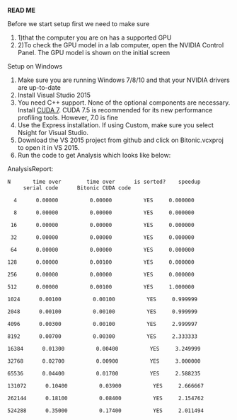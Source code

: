 **READ ME**

Before we start setup first we need to make sure

1. 1)that the computer you are on has a supported GPU
2. 2)To check the GPU model in a lab computer, open the NVIDIA Control Panel. The GPU model is shown on the initial screen

Setup on Windows

1. Make sure you are running Windows 7/8/10 and that your NVIDIA drivers are up-to-date
2. Install Visual Studio 2015
3. You need C++ support. None of the optional components are necessary. Install [CUDA 7](https://developer.nvidia.com/cuda-downloads?sid=925343). CUDA 7.5 is recommended for its new performance profiling tools. However, 7.0 is fine
4. Use the Express installation. If using Custom, make sure you select Nsight for Visual Studio.
5. Download the VS  2015 project from github and click on Bitonic.vcxproj to open it in VS 2015.
6. Run the code to get Analysis which looks like below:

AnalysisReport:

    N       time over        time over      is sorted?    speedup
         serial code      Bitonic CUDA code

      4      0.00000          0.00000          YES     0.000000

      8      0.00000          0.00000          YES     0.000000

     16      0.00000          0.00000          YES     0.000000

     32      0.00000          0.00000          YES     0.000000

     64      0.00000          0.00000          YES     0.000000

    128      0.00000          0.00100          YES     0.000000

    256      0.00000          0.00000          YES     0.000000

    512      0.00000          0.00100          YES     1.000000

    1024      0.00100          0.00100          YES     0.999999

    2048      0.00100          0.00100          YES     0.999999

    4096      0.00300          0.00100          YES     2.999997

    8192      0.00700          0.00300          YES     2.333333

    16384      0.01300          0.00400          YES     3.249999

    32768      0.02700          0.00900          YES     3.000000

    65536      0.04400          0.01700          YES     2.588235

    131072      0.10400          0.03900          YES     2.666667

    262144      0.18100          0.08400          YES     2.154762

    524288      0.35000          0.17400          YES     2.011494
